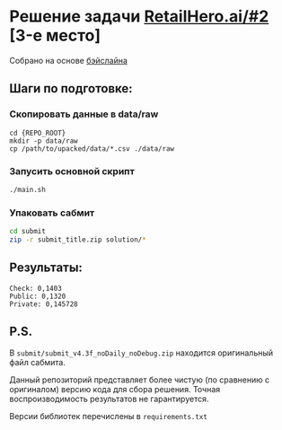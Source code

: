 #  Решение задачи [RetailHero.ai/#2](https://retailhero.ai/c/recommender_system/overview) [3-е место]

Собрано на основе [бэйслайна](https://github.com/datagym-ru/retailhero-recomender-baseline)

## Шаги по подготовке:

### Скопировать данные в data/raw
```
cd {REPO_ROOT}
mkdir -p data/raw
cp /path/to/upacked/data/*.csv ./data/raw
```


### Запусить основной скрипт
```bash
./main.sh
```

### Упаковать сабмит
```bash
cd submit
zip -r submit_title.zip solution/*
```

## Результаты: 
```
Check: 0,1403
Public: 0,1320
Private: 0,145728
```


## P.S.
В `submit/submit_v4.3f_noDaily_noDebug.zip` находится оригинальный файл сабмита. 

Данный репозиторий представляет более чистую (по сравнению с оригиналом) версию кода для сбора решения. Точная воспроизводимость результатов не гарантируется.

Версии библиотек перечислены в `requirements.txt`
